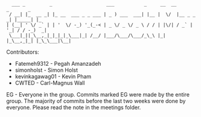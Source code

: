 ```
  ___ _         _                    ___           _     __  __          _       _   
 / __| |_  __ _| |_ __  ___ _ _ ___ | _ ) ___  ___| |__ |  \/  |__ _ _ _| |_____| |_ 
| (__| ' \/ _` | | '  \/ -_) '_(_-< | _ \/ _ \/ _ \ / / | |\/| / _` | '_| / / -_)  _|
 \___|_||_\__,_|_|_|_|_\___|_| /__/ |___/\___/\___/_\_\ |_|  |_\__,_|_| |_\_\___|\__|
```                                                        
Contributors:

* Fatemeh9312 - Pegah Amanzadeh
* simonholst - Simon Holst
* kevinkagawag01 - Kevin Pham
* CWTED - Carl-Magnus Wall

EG - Everyone in the group. Commits marked EG were made by the entire group. The majority of commits before the last two weeks were done by everyone. Please read the note in the meetings folder.
